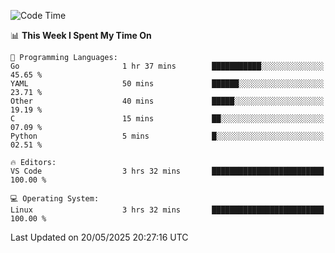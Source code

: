 
<!--START_SECTION:waka-->
![Code Time](http://img.shields.io/badge/Code%20Time-761%20hrs%2043%20mins-blue)

📊 **This Week I Spent My Time On** 

```text
💬 Programming Languages: 
Go                       1 hr 37 mins        ███████████░░░░░░░░░░░░░░   45.65 % 
YAML                     50 mins             ██████░░░░░░░░░░░░░░░░░░░   23.71 % 
Other                    40 mins             █████░░░░░░░░░░░░░░░░░░░░   19.19 % 
C                        15 mins             ██░░░░░░░░░░░░░░░░░░░░░░░   07.09 % 
Python                   5 mins              █░░░░░░░░░░░░░░░░░░░░░░░░   02.51 % 

🔥 Editors: 
VS Code                  3 hrs 32 mins       █████████████████████████   100.00 % 

💻 Operating System: 
Linux                    3 hrs 32 mins       █████████████████████████   100.00 % 
```


 Last Updated on 20/05/2025 20:27:16 UTC
<!--END_SECTION:waka-->
